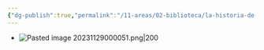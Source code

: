 ```yaml
---
{"dg-publish":true,"permalink":"/11-areas/02-biblioteca/la-historia-de-manu/","noteIcon":""}
---
```


- ![Pasted image 20231129000051.png|200](/img/user/11%20%C3%81reas%20%E2%9A%99/02%20Biblioteca/%F0%9F%92%BE%20Adjuntos/Pasted%20image%2020231129000051.png)